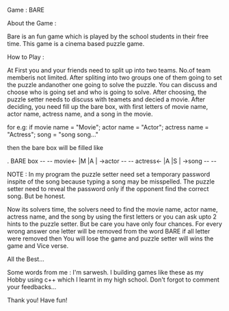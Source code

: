 Game	:	BARE

About the Game	:
		
 Bare is an fun game which is played by the school students in their free time.
This game is a cinema based puzzle game. 



How to Play 	:
	
 At First you and your friends need to split up into two teams. No.of team memberis not limited. After spliting into two groups one of them going to set the puzzle andanother one going to solve the puzzle. You can discuss and choose who is going set and who is going to solve. After choosing, the puzzle setter needs to discuss with teamets and decied a movie. After deciding, you need fill up the bare box, with first letters of movie name, actor name, actress name, and a song in the movie.

for e.g:
if movie name = "Movie"; actor name = "Actor"; actress name = "Actress"; song = "song song..."

then the bare box will be filled like
				
.				BARE box
				  -- --
			movie<-  |M |A |  ->actor
				  -- --
		      actress<-  |A |S |  ->song
				  -- --


NOTE : In my program the puzzle setter need set a temporary password inspite of the song because typing a song may be misspelled. The puzzle setter need to reveal the password only if the opponent find the correct song. But be honest.


Now its solvers time, the solvers need to find the movie name, actor name, actress name, and the song by using the first letters or you can ask upto 2 hints to the puzzle setter. 
But be care you have only four chances. For every wrong answer one letter will be removed from the word BARE if all letter were removed then You will lose the game and puzzle setter will wins the game and Vice verse.

All the Best...



Some words from me :
	I'm sarwesh. I building games like these as my Hobby using c++ which I learnt in my high school. Don't forgot to comment your feedbacks...

Thank you!
Have fun!
